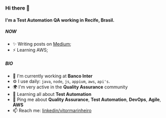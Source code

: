 ### Hi there 👋

#### I'm a Test Automation QA working in Recife, Brasil.

##### NOW

- ✨ Writing posts on [Medium](https://medium.com/@vitormarinheiroautomation);
- ⚡️  Learning AWS;

##### BIO

- 🏢 I'm currently working at **Banco Inter**
- ⚙️ I use daily: `java`, `node`, `js`, `appium`, `aws`, `api's`.
- 🌍 I'm very active in the **Quality Assurance** community
- 🌱 Learning all about **Test Automation**
- 💬 Ping me about **Quality Assurance**, **Test Automation**, **DevOps**, **Agile**, **AWS**
- 📫 Reach me: [linkedin/vitormarinheiro](www.linkedin.com/in/vitor-marinheiro-automationqa)
